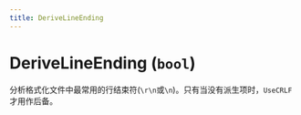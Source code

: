```yaml
---
title: DeriveLineEnding
---
```


# DeriveLineEnding (`bool`)

分析格式化文件中最常用的行结束符(`\r\n`或`\n`)。只有当没有派生项时，`UseCRLF` 才用作后备。
